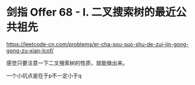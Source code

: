# 剑指 Offer 68 - I. 二叉搜索树的最近公共祖先

https://leetcode-cn.com/problems/er-cha-sou-suo-shu-de-zui-jin-gong-gong-zu-xian-lcof/

感觉只要注意一下二叉搜索树的性质，就能做出来。

一个小坑点是在于p不一定小于q

